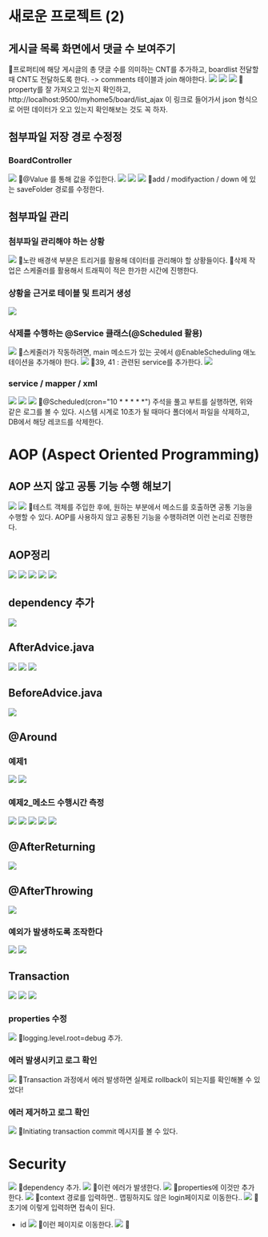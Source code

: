 # 새로운 프로젝트 (2)
## 게시글 목록 화면에서 댓글 수 보여주기
📌프로퍼티에 해당 게시글의 총 댓글 수를 의미하는 CNT를 추가하고, boardlist 전달할 때 CNT도 전달하도록 한다. -> comments 테이블과 join 해야한다.
![](../image/Pasted%20image%2020240424173711.png)
![](../image/Pasted%20image%2020240425090842.png)
![](../image/Pasted%20image%2020240425091249.png)
📌property를 잘 가져오고 있는지 확인하고, http://localhost:9500/myhome5/board/list_ajax 이 링크로 들어가서 json 형식으로 어떤 데이터가 오고 있는지 확인해보는 것도 꼭 하자.



## 첨부파일 저장 경로 수정정
### BoardController
![](../image/Pasted%20image%2020240425094016.png)
📌@Value 를 통해 값을 주입한다.
![](../image/Pasted%20image%2020240425094251.png)
![](../image/Pasted%20image%2020240425094706.png)
![](../image/Pasted%20image%2020240425094648.png)
📌add / modifyaction / down 에 있는 saveFolder 경로를 수정한다.



## 첨부파일 관리
### 첨부파일 관리해야 하는 상황
![](../image/Pasted%20image%2020240425100817.png)
📌노란 배경색 부분은 트리거를 활용해 데이터를 관리해야 할 상황들이다. 
📌삭제 작업은 스케줄러를 활용해서 트래픽이 적은 한가한 시간에 진행한다.


### 상황을 근거로 테이블 및 트리거 생성
![](../image/Pasted%20image%2020240425102436.png)


### 삭제를 수행하는 @Service 클래스(@Scheduled 활용)
![](../image/Pasted%20image%2020240425110111.png)
📌스케줄러가 작동하려면, main 메소드가 있는 곳에서 @EnableScheduling 애노테이션을 추가해야 한다.
![](../image/Pasted%20image%2020240425110410.png)
📌39, 41 : 관련된 service를 추가한다.
![](../image/Pasted%20image%2020240425111334.png)


### service / mapper / xml
![](../image/Pasted%20image%2020240425112309.png)
![](../image/Pasted%20image%2020240425112725.png)
![](../image/Pasted%20image%2020240425113344.png)
📌@Scheduled(cron="10 * * * * \*") 주석을 풀고 부트를 실행하면, 위와 같은 로그를 볼 수 있다. 시스템 시계로 10초가 될 때마다 폴더에서 파일을 삭제하고, DB에서 해당 레코드를 삭제한다.



# AOP (Aspect Oriented Programming)
## AOP 쓰지 않고 공통 기능 수행 해보기
![](../image/Pasted%20image%2020240425114814.png)
![](../image/Pasted%20image%2020240425121240.png)
📌테스트 객체를 주입한 후에, 원하는 부분에서 메소드를 호출하면 공통 기능을 수행할 수 있다. AOP를 사용하지 않고 공통된 기능을 수행하려면 이런 논리로 진행한다.


## AOP정리
![](../image/Pasted%20image%2020240425123259.png)
![](../image/Pasted%20image%2020240425124452.png)
![](../image/Pasted%20image%2020240425140553.png)
![](../image/Pasted%20image%2020240425141309.png)
![](../image/Pasted%20image%2020240425142133.png)


## dependency 추가
![](../image/Pasted%20image%2020240425142700.png)


## AfterAdvice.java
![](../image/Pasted%20image%2020240425142752.png)
![](../image/Pasted%20image%2020240425143624.png)
![](../image/Pasted%20image%2020240425144435.png)



## BeforeAdvice.java
![](../image/Pasted%20image%2020240425150352.png)



## @Around
### 예제1
![](../image/Pasted%20image%2020240425151918.png)
![](../image/Pasted%20image%2020240425151950.png)

### 예제2_메소드 수행시간 측정
![](../image/Pasted%20image%2020240425152340.png)
![](../image/Pasted%20image%2020240425153123.png)
![](../image/Pasted%20image%2020240425153848.png)
![](../image/Pasted%20image%2020240425155031.png)
![](../image/Pasted%20image%2020240425154938.png)



## @AfterReturning
![](../image/Pasted%20image%2020240425160911.png)



## @AfterThrowing
![](../image/Pasted%20image%2020240425161914.png)
### 예외가 발생하도록 조작한다
![](../image/Pasted%20image%2020240425162607.png)
![](../image/Pasted%20image%2020240425163341.png)



## Transaction
![](../image/Pasted%20image%2020240425163918.png)
![](../image/Pasted%20image%2020240425163934.png)
![](../image/Pasted%20image%2020240425164157.png)

### properties 수정
![](../image/Pasted%20image%2020240425164211.png)
📌logging.level.root=debug 추가.

### 에러 발생시키고 로그 확인
![](../image/Pasted%20image%2020240425164401.png)
📌Transaction 과정에서 에러 발생하면 실제로 rollback이 되는지를 확인해볼 수 있었다!


### 에러 제거하고 로그 확인
![](../image/Pasted%20image%2020240425165239.png)
📌Initiating transaction commit 메시지를 볼 수 있다.



# Security
![](../image/Pasted%20image%2020240425171208.png)
📌dependency 추가.
![](../image/Pasted%20image%2020240425171402.png)
📌이런 에러가 발생한다.
![](../image/Pasted%20image%2020240425171436.png)
📌properties에 이것만 추가한다.
![](../image/Pasted%20image%2020240425171634.png)
📌context 경로를 입력하면.. 맵핑하지도 않은 login페이지로 이동한다..
![](../image/Pasted%20image%2020240425171913.png)
📌초기에 이렇게 입력하면 접속이 된다.
- id 
![](../image/Pasted%20image%2020240425171944.png)
📌이런 페이지로 이동한다.
![](../image/Pasted%20image%2020240425171958.png)
📌